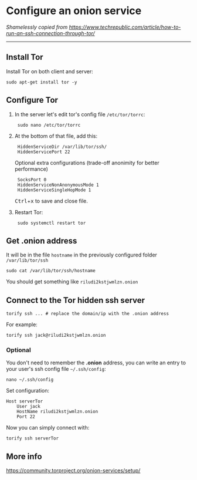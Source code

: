 # Configure an onion service

*Shamelessly copied from <https://www.techrepublic.com/article/how-to-run-an-ssh-connection-through-tor/>*

---

## Install Tor

Install Tor on both client and server:

    sudo apt-get install tor -y

## Configure Tor

1. In the server let's edit tor's config file `/etc/tor/torrc`:

        sudo nano /etc/tor/torrc

2. At the bottom of that file, add this:

        HiddenServiceDir /var/lib/tor/ssh/
        HiddenServicePort 22

    Optional extra configurations (trade-off anonimity for better performance)

        SocksPort 0
        HiddenServiceNonAnonymousMode 1
        HiddenServiceSingleHopMode 1

    <kbd>Ctrl</kbd>+<kbd>x</kbd> to save and close file.

3. Restart Tor:

        sudo systemctl restart tor

## Get .onion address

It will be in the file `hostname` in the previously configured folder `/var/lib/tor/ssh`

    sudo cat /var/lib/tor/ssh/hostname

You should get something like `riludi2kstjwmlzn.onion`

## Connect to the Tor hidden ssh server

    torify ssh ... # replace the domain/ip with the .onion address

For example:

    torify ssh jack@riludi2kstjwmlzn.onion

### Optional

You don't need to remember the **.onion** address, you can write an entry to your user's ssh config file `~/.ssh/config`:

    nano ~/.ssh/config

Set configuration:

    Host serverTor
        User jack
        HostName riludi2kstjwmlzn.onion
        Port 22

Now you can simply connect with:

    torify ssh serverTor

## More info

<https://community.torproject.org/onion-services/setup/>
